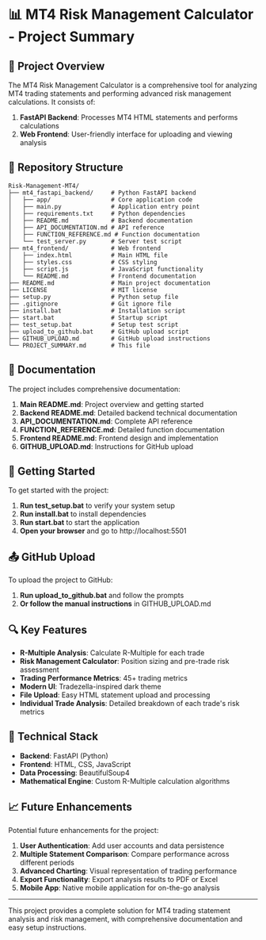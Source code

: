 # 📊 MT4 Risk Management Calculator - Project Summary

## 🎯 Project Overview

The MT4 Risk Management Calculator is a comprehensive tool for analyzing MT4 trading statements and performing advanced risk management calculations. It consists of:

1. **FastAPI Backend**: Processes MT4 HTML statements and performs calculations
2. **Web Frontend**: User-friendly interface for uploading and viewing analysis

## 📁 Repository Structure

```
Risk-Management-MT4/
├── mt4_fastapi_backend/     # Python FastAPI backend
│   ├── app/                 # Core application code
│   ├── main.py              # Application entry point
│   ├── requirements.txt     # Python dependencies
│   ├── README.md            # Backend documentation
│   ├── API_DOCUMENTATION.md # API reference
│   ├── FUNCTION_REFERENCE.md # Function documentation
│   └── test_server.py       # Server test script
├── mt4_frontend/            # Web frontend
│   ├── index.html           # Main HTML file
│   ├── styles.css           # CSS styling
│   ├── script.js            # JavaScript functionality
│   └── README.md            # Frontend documentation
├── README.md                # Main project documentation
├── LICENSE                  # MIT license
├── setup.py                 # Python setup file
├── .gitignore               # Git ignore file
├── install.bat              # Installation script
├── start.bat                # Startup script
├── test_setup.bat           # Setup test script
├── upload_to_github.bat     # GitHub upload script
├── GITHUB_UPLOAD.md         # GitHub upload instructions
└── PROJECT_SUMMARY.md       # This file
```

## 📝 Documentation

The project includes comprehensive documentation:

1. **Main README.md**: Project overview and getting started
2. **Backend README.md**: Detailed backend technical documentation
3. **API_DOCUMENTATION.md**: Complete API reference
4. **FUNCTION_REFERENCE.md**: Detailed function documentation
5. **Frontend README.md**: Frontend design and implementation
6. **GITHUB_UPLOAD.md**: Instructions for GitHub upload

## 🚀 Getting Started

To get started with the project:

1. **Run test_setup.bat** to verify your system setup
2. **Run install.bat** to install dependencies
3. **Run start.bat** to start the application
4. **Open your browser** and go to http://localhost:5501

## 📤 GitHub Upload

To upload the project to GitHub:

1. **Run upload_to_github.bat** and follow the prompts
2. **Or follow the manual instructions** in GITHUB_UPLOAD.md

## 🔍 Key Features

- **R-Multiple Analysis**: Calculate R-Multiple for each trade
- **Risk Management Calculator**: Position sizing and pre-trade risk assessment
- **Trading Performance Metrics**: 45+ trading metrics
- **Modern UI**: Tradezella-inspired dark theme
- **File Upload**: Easy HTML statement upload and processing
- **Individual Trade Analysis**: Detailed breakdown of each trade's risk metrics

## 🧩 Technical Stack

- **Backend**: FastAPI (Python)
- **Frontend**: HTML, CSS, JavaScript
- **Data Processing**: BeautifulSoup4
- **Mathematical Engine**: Custom R-Multiple calculation algorithms

## 📈 Future Enhancements

Potential future enhancements for the project:

1. **User Authentication**: Add user accounts and data persistence
2. **Multiple Statement Comparison**: Compare performance across different periods
3. **Advanced Charting**: Visual representation of trading performance
4. **Export Functionality**: Export analysis results to PDF or Excel
5. **Mobile App**: Native mobile application for on-the-go analysis

---

This project provides a complete solution for MT4 trading statement analysis and risk management, with comprehensive documentation and easy setup instructions.
